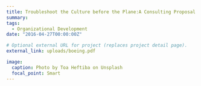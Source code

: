 ```yaml
---
title: Troubleshoot the Culture before the Plane:A Consulting Proposal for Boeing’s Organizational Culture
summary: 
tags:
  - Organizational Development
date: "2016-04-27T00:00:00Z"

# Optional external URL for project (replaces project detail page).
external_link: uploads/boeing.pdf

image:
  caption: Photo by Toa Heftiba on Unsplash
  focal_point: Smart
---
```


